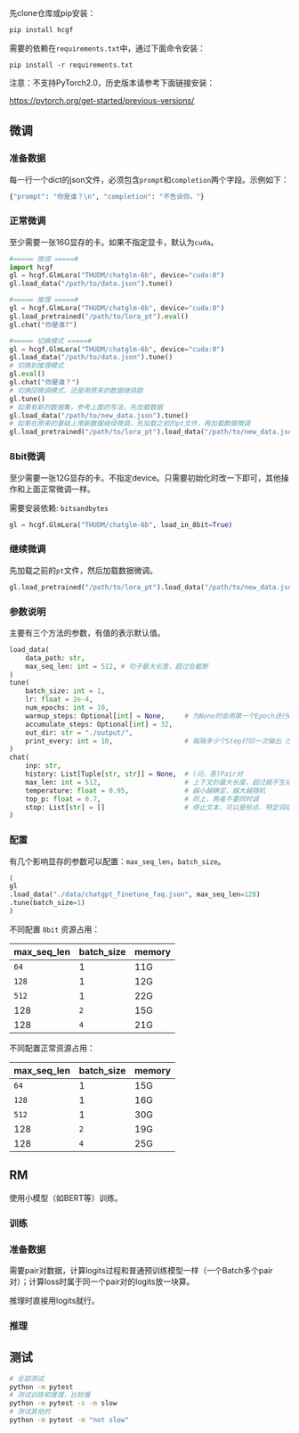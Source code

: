 先clone仓库或pip安装：

```bash
pip install hcgf
```

需要的依赖在`requirements.txt`中，通过下面命令安装：

```
pip install -r requirements.txt
```

注意：不支持PyTorch2.0，历史版本请参考下面链接安装：

https://pytorch.org/get-started/previous-versions/



## 微调

### 准备数据

每一行一个dict的json文件，必须包含`prompt`和`completion`两个字段。示例如下：

```bash
{"prompt": "你是谁？\n", "completion": "不告诉你。"}
```


### 正常微调

至少需要一张16G显存的卡。如果不指定显卡，默认为`cuda`。

```python
#===== 微调 =====#
import hcgf
gl = hcgf.GlmLora("THUDM/chatglm-6b", device="cuda:0")
gl.load_data("/path/to/data.json").tune()

#===== 推理 =====#
gl = hcgf.GlmLora("THUDM/chatglm-6b", device="cuda:0")
gl.load_pretrained("/path/to/lora_pt").eval()
gl.chat("你是谁?")

#===== 切换模式 =====#
gl = hcgf.GlmLora("THUDM/chatglm-6b", device="cuda:0")
gl.load_data("/path/to/data.json").tune()
# 切换到推理模式
gl.eval()
gl.chat("你是谁？")
# 切换回微调模式，还是用原来的数据继续跑
gl.tune()
# 如果有新的数据集，参考上面的写法，先加载数据
gl.load_data("/path/to/new_data.json").tune()
# 如果在原来的基础上用新数据继续微调，先加载之前的pt文件，再加载数据微调
gl.load_pretrained("/path/to/lora_pt").load_data("/path/to/new_data.json").tune()
```


### 8bit微调

至少需要一张12G显存的卡。不指定device。只需要初始化时改一下即可，其他操作和上面正常微调一样。

需要安装依赖: `bitsandbytes`

```python
gl = hcgf.GlmLora("THUDM/chatglm-6b", load_in_8bit=True)
```

### 继续微调

先加载之前的`pt`文件，然后加载数据微调。

```python
gl.load_pretrained("/path/to/lora_pt").load_data("/path/to/new_data.json").tune()
```

### 参数说明

主要有三个方法的参数，有值的表示默认值。

```python
load_data(
    data_path: str, 
    max_seq_len: int = 512, # 句子最大长度，超过会截断
)
tune(
    batch_size: int = 1,
    lr: float = 2e-4,
    num_epochs: int = 10,
    warmup_steps: Optional[int] = None,     # 为None时会用第一个Epoch进行warmup
    accumulate_steps: Optional[int] = 32,
    out_dir: str = "./output/",
    print_every: int = 10,                  # 每隔多少个Step打印一次输出（Step、Loss、LearningRate）
)
chat(
    inp: str, 
    history: List[Tuple[str, str]] = None,  # (问，答)Pair对
    max_len: int = 512,                     # 上下文的最大长度，超过就不生成了
    temperature: float = 0.95,              # 越小越确定，越大越随机
    top_p: float = 0.7,                     # 同上，两者不要同时调
    stop: List[str] = []                    # 停止文本，可以是标点、特定词或句子等，输出不包含停止文本
)

```

### 配置

有几个影响显存的参数可以配置：`max_seq_len`，`batch_size`。


```python
(
gl
.load_data("./data/chatgpt_finetune_faq.json", max_seq_len=128)
.tune(batch_size=1)
)

```

不同配置 `8bit` 资源占用：

| max_seq_len | batch_size | memory |
| ----------- | ---------- | ------ |
| `64`        | 1          | 11G    |
| `128`       | 1          | 12G    |
| `512`       | 1          | 22G    |
| 128         | `2`        | 15G    |
| 128         | `4`        | 21G    |

不同配置正常资源占用：

| max_seq_len | batch_size | memory |
| ----------- | ---------- | ------ |
| `64`        | 1          | 15G    |
| `128`       | 1          | 16G    |
| `512`       | 1          | 30G    |
| 128         | `2`        | 19G    |
| 128         | `4`        | 25G    |


## RM

使用小模型（如BERT等）训练。

### 训练

### 准备数据

需要pair对数据，计算logits过程和普通预训练模型一样（一个Batch多个pair对）；计算loss时属于同一个pair对的logits放一块算。

推理时直接用logits就行。

### 推理


## 测试

```bash
# 全部测试
python -m pytest
# 测试训练和推理，比较慢
python -m pytest -s -m slow
# 测试其他的
python -m pytest -m "not slow"
```